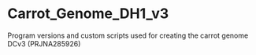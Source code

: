 # Carrot_Genome_DH1_v3
Program versions and custom scripts used for creating the carrot genome DCv3 (PRJNA285926)
